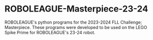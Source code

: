 # ROBOLEAGUE-Masterpiece-23-24
ROBOLEAGUE's python programs for the 2023-2024 FLL Challenge; Masterpiece. These programs were developed to be used on the LEGO Spike Prime for ROBOLEAGUE's 23-24 robot.
